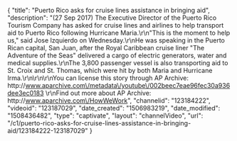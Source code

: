 {
    "title": "Puerto Rico asks for cruise lines assistance in bringing aid",
    "description": "(27 Sep 2017) The Executive Director of the Puerto Rico Tourism Company has asked for cruise lines and airlines to help transport aid to Puerto Rico following Hurricane Maria.\r\n\"This is the moment to help us,\" said Jose Izquierdo on Wednesday.\r\nHe was speaking in the Puerto Rican capital, San Juan, after the Royal Caribbean cruise liner \"The Adventure of the Seas\" delivered a cargo of electric generators, water and medical supplies.\r\nThe 3,800 passenger vessel is also transporting aid to St. Croix and St. Thomas, which were hit by both Maria and Hurricane Irma.\r\n\r\n\r\nYou can license this story through AP Archive: http:\/\/www.aparchive.com\/metadata\/youtube\/002beec7eae96fec30a936dee3ec0183 \r\nFind out more about AP Archive: http:\/\/www.aparchive.com\/HowWeWork",
    "channelid": "123184222",
    "videoid": "123187029",
    "date_created": "1506983219",
    "date_modified": "1508436482",
    "type": "captivate",
    "layout": "channelVideo",
    "url": "\/c1\/puerto-rico-asks-for-cruise-lines-assistance-in-bringing-aid\/123184222-123187029"
}